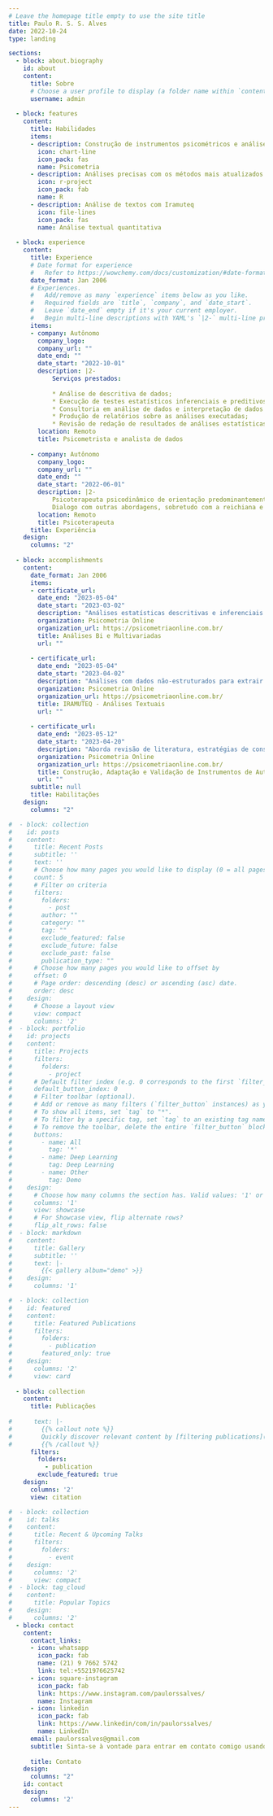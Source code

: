 ```yaml
---
# Leave the homepage title empty to use the site title
title: Paulo R. S. S. Alves
date: 2022-10-24
type: landing

sections:
  - block: about.biography
    id: about
    content:
      title: Sobre
      # Choose a user profile to display (a folder name within `content/authors/`)
      username: admin
      
  - block: features
    content:
      title: Habilidades  
      items:
      - description: Construção de instrumentos psicométricos e análise da dados quantitativos
        icon: chart-line
        icon_pack: fas
        name: Psicometria
      - description: Análises precisas com os métodos mais atualizados
        icon: r-project
        icon_pack: fab
        name: R
      - description: Análise de textos com Iramuteq
        icon: file-lines
        icon_pack: fas
        name: Análise textual quantitativa
    
  - block: experience
    content:
      title: Experience
      # Date format for experience
      #   Refer to https://wowchemy.com/docs/customization/#date-format
      date_format: Jan 2006
      # Experiences.
      #   Add/remove as many `experience` items below as you like.
      #   Required fields are `title`, `company`, and `date_start`.
      #   Leave `date_end` empty if it's your current employer.
      #   Begin multi-line descriptions with YAML's `|2-` multi-line prefix.
      items:
      - company: Autônomo 
        company_logo: 
        company_url: ""
        date_end: ""
        date_start: "2022-10-01"
        description: |2-
            Serviços prestados: 
  
            * Análise de descritiva de dados;
            * Execução de testes estatísticos inferenciais e preditivos;
            * Consultoria em análise de dados e interpretação de dados e resultados de pesquisa;
            * Produção de relatórios sobre as análises executadas; 
            * Revisão de redação de resultados de análises estatísticas para artigos científicos.
        location: Remoto 
        title: Psicometrista e analista de dados 
        
      - company: Autônomo 
        company_logo: 
        company_url: ""
        date_end: ""
        date_start: "2022-06-01"
        description: |2-
            Psicoterapeuta psicodinâmico de orientação predominantemente junguiana.
            Dialogo com outras abordagens, sobretudo com a reichiana e a TCC.
        location: Remoto 
        title: Psicoterapeuta 
      title: Experiência 
    design:
      columns: "2"
    
  - block: accomplishments
    content:
      date_format: Jan 2006
      items:
      - certificate_url: 
        date_end: "2023-05-04"
        date_start: "2023-03-02"
        description: "Análises estatísticas descritivas e inferenciais. Possuo também habilitação análoga para a linguagem de programação R."
        organization: Psicometria Online 
        organization_url: https://psicometriaonline.com.br/
        title: Análises Bi e Multivariadas 
        url: ""
        
      - certificate_url: 
        date_end: "2023-05-04"
        date_start: "2023-04-02"
        description: "Análises com dados não-estruturados para extrair padrões em textos usando métodos quantitativos."
        organization: Psicometria Online 
        organization_url: https://psicometriaonline.com.br/
        title: IRAMUTEQ - Análises Textuais 
        url: ""          
        
      - certificate_url: 
        date_end: "2023-05-12"
        date_start: "2023-04-20"
        description: "Aborda revisão de literatura, estratégias de construção de itens, tradução e síntese de traduções, avaliação dos itens por experts e pela população alvo, análises de concordância e evidências de validade."
        organization: Psicometria Online 
        organization_url: https://psicometriaonline.com.br/
        title: Construção, Adaptação e Validação de Instrumentos de Autorrelato 
        url: ""          
      subtitle: null
      title: Habilitações 
    design:
      columns: "2" 

#  - block: collection
#    id: posts
#    content:
#      title: Recent Posts
#      subtitle: ''
#      text: ''
#      # Choose how many pages you would like to display (0 = all pages)
#      count: 5
#      # Filter on criteria
#      filters:
#        folders:
#          - post
#        author: ""
#        category: ""
#        tag: ""
#        exclude_featured: false
#        exclude_future: false
#        exclude_past: false
#        publication_type: ""
#      # Choose how many pages you would like to offset by
#      offset: 0
#      # Page order: descending (desc) or ascending (asc) date.
#      order: desc
#    design:
#      # Choose a layout view
#      view: compact
#      columns: '2'
#  - block: portfolio
#    id: projects
#    content:
#      title: Projects
#      filters:
#        folders:
#          - project
#      # Default filter index (e.g. 0 corresponds to the first `filter_button` instance below).
#      default_button_index: 0
#      # Filter toolbar (optional).
#      # Add or remove as many filters (`filter_button` instances) as you like.
#      # To show all items, set `tag` to "*".
#      # To filter by a specific tag, set `tag` to an existing tag name.
#      # To remove the toolbar, delete the entire `filter_button` block.
#      buttons:
#        - name: All
#          tag: '*'
#        - name: Deep Learning
#          tag: Deep Learning
#        - name: Other
#          tag: Demo
#    design:
#      # Choose how many columns the section has. Valid values: '1' or '2'.
#      columns: '1'
#      view: showcase
#      # For Showcase view, flip alternate rows?
#      flip_alt_rows: false
#  - block: markdown
#    content:
#      title: Gallery
#      subtitle: ''
#      text: |-
#        {{< gallery album="demo" >}}
#    design:
#      columns: '1'

#  - block: collection
#    id: featured
#    content:
#      title: Featured Publications
#      filters:
#        folders:
#          - publication
#        featured_only: true
#    design:
#      columns: '2'
#      view: card
      
  - block: collection
    content:
      title: Publicações 
      
#      text: |-
#        {{% callout note %}}
#        Quickly discover relevant content by [filtering publications](./publication/).
#        {{% /callout %}}
      filters:
        folders:
          - publication
        exclude_featured: true
    design:
      columns: '2'
      view: citation

#  - block: collection
#    id: talks
#    content:
#      title: Recent & Upcoming Talks
#      filters:
#        folders:
#          - event
#    design:
#      columns: '2'
#      view: compact
#  - block: tag_cloud
#    content:
#      title: Popular Topics
#    design:
#      columns: '2'
  - block: contact
    content:
      contact_links:
      - icon: whatsapp 
        icon_pack: fab
        name: (21) 9 7662 5742
        link: tel:+5521976625742
      - icon: square-instagram
        icon_pack: fab
        link: https://www.instagram.com/paulorssalves/ 
        name: Instagram
      - icon: linkedin 
        icon_pack: fab
        link: https://www.linkedin/com/in/paulorssalves/ 
        name: LinkedIn
      email: paulorssalves@gmail.com 
      subtitle: Sinta-se à vontade para entrar em contato comigo usando quaisquer um dos meios abaixo.
      
      title: Contato 
    design:
      columns: "2"
    id: contact  
    design:
      columns: '2'
---
```

